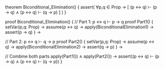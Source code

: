 theorem Biconditional_Elimination() {
  assert(
    ∀p,q ∈ Prop → [
      (p ↔ q) ⊢ (p → q) ∧
      (p ↔ q) ⊢ (q → p)
    ]
  )
}

proof Biconditional_Elimination() {
  // Part 1: p ↔ q ⊢ p → q
  proof Part1() {
    setVar(p,q: Prop) →
    assume(p ↔ q) →
    apply(BiconditionalElimination1) →
    assert(p → q)
  } →

  // Part 2: p ↔ q ⊢ q → p
  proof Part2() {
    setVar(p,q: Prop) →
    assume(p ↔ q) →
    apply(BiconditionalElimination2) →
    assert(q → p)
  } →

  // Combine both parts
  apply(Part1()) ∧
  apply(Part2()) →
  assert((p ↔ q) ⊢ (p → q) ∧ (p ↔ q) ⊢ (q → p))
}